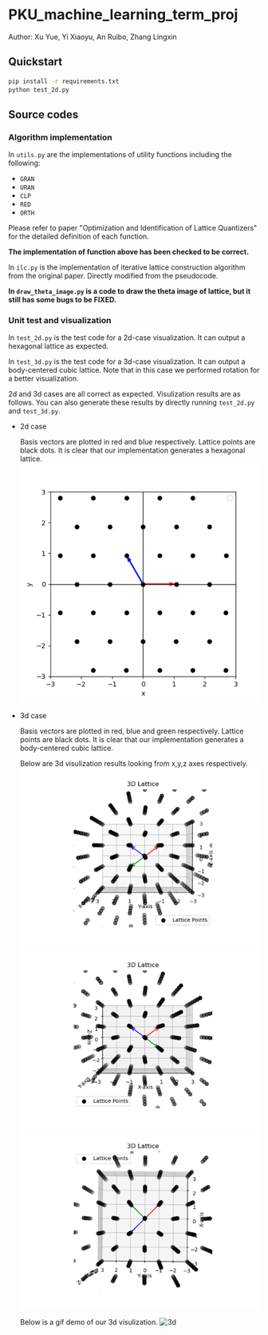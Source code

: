 # PKU_machine_learning_term_proj

Author: Xu Yue, Yi Xiaoyu, An Ruibo, Zhang Lingxin

## Quickstart

```bash
pip install -r requirements.txt
python test_2d.py
```

## Source codes

### Algorithm implementation

In `utils.py` are the implementations of utility functions including the following:

- `GRAN`
- `URAN`
- `CLP`
- `RED`
- `ORTH`
  
Please refer to paper "Optimization and Identification of Lattice Quantizers" for the detailed definition of each function.

**The implementation of function above has been checked to be correct.**

In `ilc.py` is the implementation of iterative lattice construction algorithm from the original paper. Directly modified from the pseudocode. 

**In `draw_theta_image.py` is a code to draw the theta image of lattice, but it still has some bugs to be FIXED.**

### Unit test and visualization

In `test_2d.py` is the test code for a 2d-case visualization. It can output a hexagonal lattice as expected. 


In `test_3d.py` is the test code for a 3d-case visualization. It can output a body-centered cubic lattice. Note that in this case we performed rotation for a better visualization.

2d and 3d cases are all correct as expected. Visulization results are as follows. You can also generate these results by directly running `test_2d.py` and `test_3d.py`.

- 2d case

  
  Basis vectors are plotted in red and blue respectively. Lattice points are black dots. It is clear that our implementation generates a hexagonal lattice.
  ![2d](figures/2d.png)

- 3d case

  
  Basis vectors are plotted in red, blue and green respectively. Lattice points are black dots. It is clear that our implementation generates a body-centered cubic lattice.

  Below are 3d visulization results looking from x,y,z axes respectively.
  ![3d](figures/3d_look_from_x.png)
  ![3d](figures/3d_look_from_y.png)
  ![3d](figures/3d_look_from_z.png)

  Below is a gif demo of our 3d visulization.
  ![3d](figures/3d_rotation_up_down.gif)
